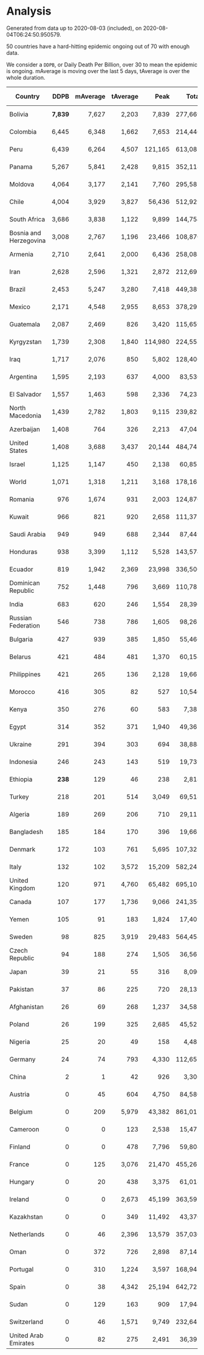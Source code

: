 
# Analysis

Generated from data up to 2020-08-03 (included), on 2020-08-04T06:24:50.950579.

50 countries have a hard-hitting epidemic ongoing out of 70 with enough data.

We consider a `DDPB`, or Daily Death Per Billion, over 30 to mean the epidemic is ongoing.
mAverage is moving over the last 5 days, tAverage is over the whole duration.


| Country | DDPB | mAverage | tAverage | Peak | Total | Start | Peak Date | End | Duration |  Status |
|---------|-----:|---------:|---------:|-----:|------:|-------|-----------|-----|----------|---------|
| Bolivia | **7,839** | 7,627 | 2,203 | 7,839 | 277,669 | 2020-03-30 | 2020-08-03 | None | 126 days | ongoing |
| Colombia | 6,445 | 6,348 | 1,662 | 7,653 | 214,446 | 2020-03-27 | 2020-07-30 | None | 129 days | ongoing |
| Peru | 6,439 | 6,264 | 4,507 | 121,165 | 613,082 | 2020-03-20 | 2020-07-23 | None | 136 days | ongoing |
| Panama | 5,267 | 5,841 | 2,428 | 9,815 | 352,118 | 2020-03-11 | 2020-07-25 | None | 145 days | ongoing |
| Moldova | 4,064 | 3,177 | 2,141 | 7,760 | 295,581 | 2020-03-18 | 2020-06-14 | None | 138 days | ongoing |
| Chile | 4,004 | 3,929 | 3,827 | 56,436 | 512,929 | 2020-03-22 | 2020-07-18 | None | 134 days | ongoing |
| South Africa | 3,686 | 3,838 | 1,122 | 9,899 | 144,754 | 2020-03-27 | 2020-07-23 | None | 129 days | ongoing |
| Bosnia and Herzegovina | 3,008 | 2,767 | 1,196 | 23,466 | 108,870 | 2020-05-04 | 2020-05-04 | None | 91 days | ongoing |
| Armenia | 2,710 | 2,641 | 2,000 | 6,436 | 258,088 | 2020-03-27 | 2020-06-02 | None | 129 days | ongoing |
| Iran | 2,628 | 2,596 | 1,321 | 2,872 | 212,692 | 2020-02-24 | 2020-07-28 | None | 161 days | ongoing |
| Brazil | 2,453 | 5,247 | 3,280 | 7,418 | 449,389 | 2020-03-19 | 2020-07-30 | None | 137 days | ongoing |
| Mexico | 2,171 | 4,548 | 2,955 | 8,653 | 378,291 | 2020-03-28 | 2020-06-04 | None | 128 days | ongoing |
| Guatemala | 2,087 | 2,469 | 826 | 3,420 | 115,659 | 2020-03-16 | 2020-07-24 | None | 140 days | ongoing |
| Kyrgyzstan | 1,739 | 2,308 | 1,840 | 114,980 | 224,558 | 2020-04-03 | 2020-07-19 | None | 122 days | ongoing |
| Iraq | 1,717 | 2,076 | 850 | 5,802 | 128,400 | 2020-03-05 | 2020-06-27 | None | 151 days | ongoing |
| Argentina | 1,595 | 2,193 | 637 | 4,000 | 83,530 | 2020-03-25 | 2020-07-31 | None | 131 days | ongoing |
| El Salvador | 1,557 | 1,463 | 598 | 2,336 | 74,238 | 2020-04-01 | 2020-07-18 | None | 124 days | ongoing |
| North Macedonia | 1,439 | 2,782 | 1,803 | 9,115 | 239,823 | 2020-03-23 | 2020-07-02 | None | 133 days | ongoing |
| Azerbaijan | 1,408 | 764 | 326 | 2,213 | 47,042 | 2020-03-12 | 2020-07-22 | None | 144 days | ongoing |
| United States | 1,408 | 3,688 | 3,437 | 20,144 | 484,745 | 2020-03-15 | 2020-04-16 | None | 141 days | ongoing |
| Israel | 1,125 | 1,147 | 450 | 2,138 | 60,853 | 2020-03-21 | 2020-08-02 | None | 135 days | ongoing |
| World | 1,071 | 1,318 | 1,211 | 3,168 | 178,163 | 2020-03-09 | 2020-07-23 | None | 147 days | ongoing |
| Romania | 976 | 1,674 | 931 | 2,003 | 124,870 | 2020-03-22 | 2020-07-31 | None | 134 days | ongoing |
| Kuwait | 966 | 821 | 920 | 2,658 | 111,371 | 2020-04-04 | 2020-05-16 | None | 121 days | ongoing |
| Saudi Arabia | 949 | 949 | 688 | 2,344 | 87,449 | 2020-03-29 | 2020-06-14 | None | 127 days | ongoing |
| Honduras | 938 | 3,399 | 1,112 | 5,528 | 143,574 | 2020-03-27 | 2020-07-22 | None | 129 days | ongoing |
| Ecuador | 819 | 1,942 | 2,369 | 23,998 | 336,500 | 2020-03-14 | 2020-05-11 | None | 142 days | ongoing |
| Dominican Republic | 752 | 1,448 | 796 | 3,669 | 110,781 | 2020-03-17 | 2020-07-19 | None | 139 days | ongoing |
| India | 683 | 620 | 246 | 1,554 | 28,390 | 2020-04-10 | 2020-06-17 | None | 115 days | ongoing |
| Russian Federation | 546 | 738 | 786 | 1,605 | 98,265 | 2020-03-31 | 2020-05-29 | None | 125 days | ongoing |
| Bulgaria | 427 | 939 | 385 | 1,850 | 55,466 | 2020-03-12 | 2020-06-06 | None | 144 days | ongoing |
| Belarus | 421 | 484 | 481 | 1,370 | 60,154 | 2020-03-31 | 2020-06-19 | None | 125 days | ongoing |
| Philippines | 421 | 265 | 136 | 2,128 | 19,665 | 2020-03-12 | 2020-07-13 | None | 144 days | ongoing |
| Morocco | 416 | 305 | 82 | 527 | 10,546 | 2020-03-28 | 2020-04-05 | None | 128 days | ongoing |
| Kenya | 350 | 276 | 60 | 583 | 7,387 | 2020-04-02 | 2020-07-31 | None | 123 days | ongoing |
| Egypt | 314 | 352 | 371 | 1,940 | 49,361 | 2020-03-23 | 2020-06-17 | None | 133 days | ongoing |
| Ukraine | 291 | 394 | 303 | 694 | 38,884 | 2020-03-28 | 2020-06-17 | None | 128 days | ongoing |
| Indonesia | 246 | 243 | 143 | 519 | 19,739 | 2020-03-18 | 2020-07-22 | None | 138 days | ongoing |
| Ethiopia | **238** | 129 | 46 | 238 | 2,818 | 2020-06-03 | 2020-08-03 | None | 61 days | ongoing |
| Turkey | 218 | 201 | 514 | 3,049 | 69,518 | 2020-03-21 | 2020-04-17 | None | 135 days | ongoing |
| Algeria | 189 | 269 | 206 | 710 | 29,111 | 2020-03-15 | 2020-04-10 | None | 141 days | ongoing |
| Bangladesh | 185 | 184 | 170 | 396 | 19,663 | 2020-04-10 | 2020-06-30 | None | 115 days | ongoing |
| Denmark | 172 | 103 | 761 | 5,695 | 107,323 | 2020-03-15 | 2020-04-02 | None | 141 days | ongoing |
| Italy | 132 | 102 | 3,572 | 15,209 | 582,242 | 2020-02-22 | 2020-03-28 | None | 163 days | ongoing |
| United Kingdom | 120 | 971 | 4,760 | 65,482 | 695,102 | 2020-03-10 | 2020-04-30 | None | 146 days | ongoing |
| Canada | 107 | 177 | 1,736 | 9,066 | 241,350 | 2020-03-17 | 2020-05-06 | None | 139 days | ongoing |
| Yemen | 105 | 91 | 183 | 1,824 | 17,409 | 2020-04-30 | 2020-07-13 | None | 95 days | ongoing |
| Sweden | 98 | 825 | 3,919 | 29,483 | 564,454 | 2020-03-12 | 2020-04-16 | None | 144 days | ongoing |
| Czech Republic | 94 | 188 | 274 | 1,505 | 36,567 | 2020-03-23 | 2020-04-15 | None | 133 days | ongoing |
| Japan | 39 | 21 | 55 | 316 | 8,096 | 2020-03-11 | 2020-05-02 | None | 145 days | ongoing |
| Pakistan | 37 | 86 | 225 | 720 | 28,139 | 2020-03-31 | 2020-06-20 | None | 125 days | ongoing |
| Afghanistan | 26 | 69 | 268 | 1,237 | 34,585 | 2020-03-25 | 2020-07-15 | 2020-08-01 | 129 days | finished |
| Poland | 26 | 199 | 325 | 2,685 | 45,522 | 2020-03-15 | 2020-06-20 | 2020-08-02 | 140 days | finished |
| Nigeria | 25 | 20 | 49 | 158 | 4,483 | 2020-04-30 | 2020-06-17 | 2020-07-29 | 90 days | finished |
| Germany | 24 | 74 | 793 | 4,330 | 112,657 | 2020-03-13 | 2020-04-15 | 2020-08-02 | 142 days | finished |
| China | 2 | 1 | 42 | 926 | 3,306 | 2020-01-30 | 2020-04-16 | 2020-04-16 | 77 days | finished |
| Austria | 0 | 45 | 604 | 4,750 | 84,580 | 2020-03-12 | 2020-04-23 | 2020-07-30 | 140 days | finished |
| Belgium | 0 | 209 | 5,979 | 43,382 | 861,015 | 2020-03-11 | 2020-04-10 | 2020-08-02 | 144 days | finished |
| Cameroon | 0 | 0 | 123 | 2,538 | 15,477 | 2020-03-25 | 2020-06-15 | 2020-07-28 | 125 days | finished |
| Finland | 0 | 0 | 478 | 7,796 | 59,804 | 2020-03-21 | 2020-04-22 | 2020-07-24 | 125 days | finished |
| France | 0 | 125 | 3,076 | 21,470 | 455,265 | 2020-03-06 | 2020-04-16 | 2020-08-01 | 148 days | finished |
| Hungary | 0 | 20 | 438 | 3,375 | 61,018 | 2020-03-15 | 2020-04-19 | 2020-08-01 | 139 days | finished |
| Ireland | 0 | 0 | 2,673 | 45,199 | 363,591 | 2020-03-12 | 2020-04-25 | 2020-07-26 | 136 days | finished |
| Kazakhstan | 0 | 0 | 349 | 11,492 | 43,370 | 2020-03-27 | 2020-07-21 | 2020-07-29 | 124 days | finished |
| Netherlands | 0 | 46 | 2,396 | 13,579 | 357,030 | 2020-03-06 | 2020-04-07 | 2020-08-02 | 149 days | finished |
| Oman | 0 | 372 | 726 | 2,898 | 87,147 | 2020-04-01 | 2020-07-14 | 2020-07-30 | 120 days | finished |
| Portugal | 0 | 310 | 1,224 | 3,597 | 168,943 | 2020-03-17 | 2020-04-03 | 2020-08-02 | 138 days | finished |
| Spain | 0 | 38 | 4,342 | 25,194 | 642,723 | 2020-03-06 | 2020-06-20 | 2020-08-01 | 148 days | finished |
| Sudan | 0 | 129 | 163 | 909 | 17,944 | 2020-04-14 | 2020-05-30 | 2020-08-02 | 110 days | finished |
| Switzerland | 0 | 46 | 1,571 | 9,749 | 232,642 | 2020-03-05 | 2020-04-15 | 2020-07-31 | 148 days | finished |
| United Arab Emirates | 0 | 82 | 275 | 2,491 | 36,391 | 2020-03-21 | 2020-05-10 | 2020-07-31 | 132 days | finished |


